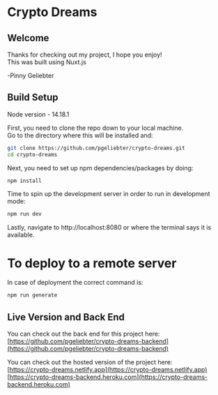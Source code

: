 # Crypto Dreams

## Welcome

Thanks for checking out my project, I hope you enjoy!  
This was built using Nuxt.js

-Pinny Geliebter

## Build Setup

Node version - 14.18.1

First, you need to clone the repo down to your local machine.  
Go to the directory where this will be installed and:
```bash
git clone https://github.com/pgeliebter/crypto-dreams.git
cd crypto-dreams
```

Next, you need to set up npm dependencies/packages by doing:
```bash
npm install
```

Time to spin up the development server in order to run in development mode:
```bash
npm run dev
```

Lastly, navigate to http://localhost:8080
or where the terminal says it is available.


# To deploy to a remote server
In case of deployment the correct command is:
```bash
npm run generate
```


## Live Version and Back End

You can check out the back end for this project here:  
[https://github.com/pgeliebter/crypto-dreams-backend](https://github.com/pgeliebter/crypto-dreams-backend)

  
You can check out the hosted version of the project here:  
[https://crypto-dreams.netlify.app](https://crypto-dreams.netlify.app)  
[https://crypto-dreams-backend.heroku.com](https://crypto-dreams-backend.heroku.com)